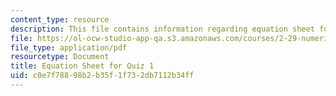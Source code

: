 ```yaml
---
content_type: resource
description: This file contains information regarding equation sheet for quiz 1.
file: https://ol-ocw-studio-app-qa.s3.amazonaws.com/courses/2-29-numerical-fluid-mechanics-spring-2015/c0e7f78898b2b35f1f732db7112b34ff_MIT2_29S15_Quiz1_eqn_sheet.pdf
file_type: application/pdf
resourcetype: Document
title: Equation Sheet for Quiz 1
uid: c0e7f788-98b2-b35f-1f73-2db7112b34ff
---
```

